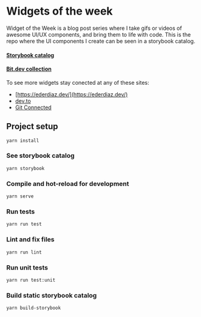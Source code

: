 # Widgets of the week

Widget of the Week is a blog post series where I take gifs or videos of awesome UI/UX components, and bring them to life with code. This is the repo where the UI components I create can be seen in a storybook catalog.

#### [Storybook catalog](https://loving-sinoussi-6b5d74.netlify.com/)

#### [Bit.dev collection](https://bit.dev/ederchrono/widget-of-the-week)

To see more widgets stay conected at any of these sites:

- [https://ederdiaz.dev/](https://ederdiaz.dev/)
- [dev.to](https://dev.to/ederchrono)
- [Git Connected](https://levelup.gitconnected.com/wotw/home)

## Project setup
```
yarn install
```

### See storybook catalog
```
yarn storybook
```

### Compile and hot-reload for development
```
yarn serve
```

### Run tests
```
yarn run test
```

### Lint and fix files
```
yarn run lint
```

### Run unit tests
```
yarn run test:unit
```

### Build static storybook catalog
```
yarn build-storybook
```
